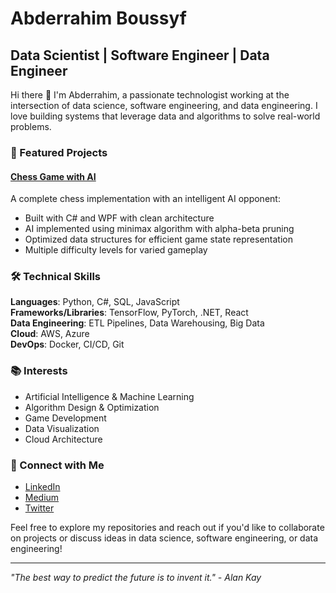 # Abderrahim Boussyf

## Data Scientist | Software Engineer | Data Engineer

Hi there 👋 I'm Abderrahim, a passionate technologist working at the intersection of data science, software engineering, and data engineering. I love building systems that leverage data and algorithms to solve real-world problems.

### 🚀 Featured Projects

#### [Chess Game with AI](https://github.com/Boussyf0/Chess_Game)
A complete chess implementation with an intelligent AI opponent:
- Built with C# and WPF with clean architecture
- AI implemented using minimax algorithm with alpha-beta pruning
- Optimized data structures for efficient game state representation
- Multiple difficulty levels for varied gameplay

### 🛠 Technical Skills

**Languages**: Python, C#, SQL, JavaScript  
**Frameworks/Libraries**: TensorFlow, PyTorch, .NET, React  
**Data Engineering**: ETL Pipelines, Data Warehousing, Big Data  
**Cloud**: AWS, Azure  
**DevOps**: Docker, CI/CD, Git  

### 📚 Interests

- Artificial Intelligence & Machine Learning
- Algorithm Design & Optimization
- Game Development
- Data Visualization
- Cloud Architecture

### 🔗 Connect with Me

- [LinkedIn](https://www.linkedin.com/in/yourprofile)
- [Medium](https://medium.com/@yourusername)
- [Twitter](https://twitter.com/yourusername)

Feel free to explore my repositories and reach out if you'd like to collaborate on projects or discuss ideas in data science, software engineering, or data engineering!

---

*"The best way to predict the future is to invent it." - Alan Kay* 